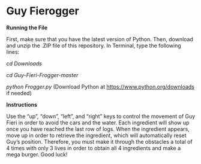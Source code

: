 # Guy Fierogger

**Running the File**

First, make sure that you have the latest version of Python. Then, download and unzip the .ZIP file of this repository.
In Terminal, type the following lines:

*cd Downloads*

*cd Guy-Fieri-Frogger-master*

*python Frogger.py*
(Download Python at https://www.python.org/downloads if needed)

**Instructions**

Use the “up”, “down”, “left”, and “right” keys to control the movement of Guy Fieri in order to avoid the cars and the water. 
Each ingredient will show up once you have reached the last row of logs. When the ingredient appears, move up in order to retrieve the ingredient, which will automatically reset Guy’s position. 
Therefore, you must make it through the obstacles a total of 4 times with only 3 lives in order to obtain all 4 ingredients and make a mega burger. Good luck! 
